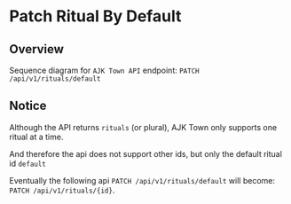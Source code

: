 # Patch Ritual By Default

## Overview

Sequence diagram for `AJK Town API` endpoint: `PATCH /api/v1/rituals/default`

## Notice

Although the API returns `rituals` (or plural), AJK Town only supports one ritual at a time.

And therefore the api does not support other ids, but only the default ritual id `default`

Eventually the following api `PATCH /api/v1/rituals/default` will become: `PATCH /api/v1/rituals/{id}`.



